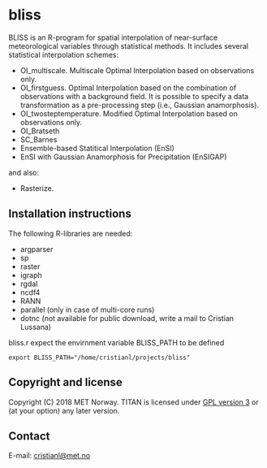 # bliss 

BLISS is an R-program for spatial interpolation of near-surface meteorological variables through statistical methods.
It includes several statistical interpolation schemes:

* OI\_multiscale. Multiscale Optimal Interpolation based on observations only.
* OI\_firstguess. Optimal Interpolation based on the combination of observations with a background field. It is possible to specify a data transformation as a pre-processing step (i.e., Gaussian anamorphosis).
* OI\_twosteptemperature. Modified Optimal Interpolation based on observations only.
* OI\_Bratseth
* SC\_Barnes
* Ensemble-based Statitical Interpolation (EnSI)
* EnSI with Gaussian Anamorphosis for Precipitation (EnSIGAP)

and also:

* Rasterize.

Installation instructions
-------------------------
The following R-libraries are needed:

* argparser
* sp
* raster
* igraph
* rgdal
* ncdf4
* RANN
* parallel (only in case of multi-core runs)
* dotnc (not available for public download, write a mail to Cristian Lussana)

bliss.r expect the envirnment variable BLISS\_PATH to be defined

```
export BLISS_PATH="/home/cristianl/projects/bliss"
```

Copyright and license
---------------------
Copyright (C) 2018 MET Norway. TITAN is licensed under [GPL
version 3](https://github.com/metno/TITAN/blob/master/LICENSE) or (at
your option) any later version.

Contact
-------
E-mail: cristianl@met.no
